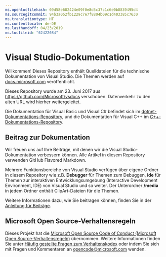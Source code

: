 ```yaml
---
ms.openlocfilehash: 09d58e682424e09f0e8d5c37c1c6e0b8839495d4
ms.sourcegitcommit: 94b3a052fb1229c7e7f8804b09c1d403385c7630
ms.translationtype: HT
ms.contentlocale: de-DE
ms.lasthandoff: 04/23/2019
ms.locfileid: "62422084"
---
```

# <a name="visual-studio-documentation"></a>Visual Studio-Dokumentation

Willkommen! Dieses Repository enthält Quelldateien für die technische Dokumentation von Visual Studio. Die Themen werden auf [docs.microsoft.com](https://docs.microsoft.com/visualstudio) veröffentlicht.

Dieses Repository wurde am 23. Juni 2017 aus https://github.com/Microsoft/vsdocs verschoben. Datenverkehr zu den alten URL wird hierher weitergeleitet.

Die Dokumentation für Visual Basic und Visual C# befindet sich im [dotnet-Dokumentations-Repository](https://github.com/dotnet/docs/tree/master/docs), und die Dokumentation für Visual C++ im [C++-Dokumentations-Repository](http://github.com/MicrosoftDocs/cpp-docs).

## <a name="contribute-to-the-documentation"></a>Beitrag zur Dokumentation

Wir freuen uns auf Ihre Beiträge, mit denen wir die Visual Studio-Dokumentation verbessern können. Alle Artikel in diesem Repository verwenden GitHub Flavored Markdown.

Mehrere Funktionsbereiche von Visual Studio verfügen über eigene Ordner in diesem Repository wie z.B. **Debugger** für Themen zum Debuggen, **ide** für Themen zur interaktiven Entwicklungsumgebung (Interactive Development Environment, IDE) von Visual Studio und so weiter. Der Unterordner **/media** in jedem Ordner enthält ClipArt-Dateien für die Themen.

Weitere Informationen dazu, wie Sie beitragen können, finden Sie in der [Anleitung für Beiträge](CONTRIBUTING.md).

## <a name="microsoft-open-source-code-of-conduct"></a>Microsoft Open Source-Verhaltensregeln

Dieses Projekt hat die [Microsoft Open Source Code of Conduct (Microsoft Open Source-Verhaltensregeln)](https://opensource.microsoft.com/codeofconduct/) übernommen. Weitere Informationen finden Sie unter [Häufig gestellte Fragen zum Verhaltenskodex](https://opensource.microsoft.com/codeofconduct/faq/) oder indem Sie sich mit Fragen und Kommentaren an [opencode@microsoft.com](mailto:opencode@microsoft.com) wenden.
